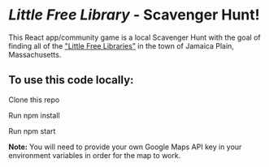 # <em>Little Free Library</em> - Scavenger Hunt!

This React app/community game is a local Scavenger Hunt with the goal of finding all of the <a href="https://littlefreelibrary.org/" target="_blank">"Little Free Libraries"</a> in the town of Jamaica Plain, Massachusetts.

<h2>To use this code locally:</h2>
<p>Clone this repo</p>
<p>Run npm install</p>
<p>Run npm start</p>
<p><b>Note:</b> You will need to provide your own Google Maps API key in your environment variables in order for the map to work.</p>
